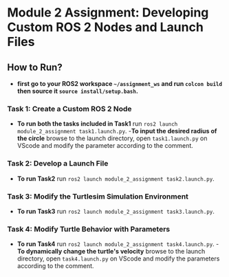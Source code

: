 # Module 2 Assignment: Developing Custom ROS 2 Nodes and Launch Files

## How to Run?

- **first go to your ROS2 workspace `~/assignment_ws` and run `colcon build` then source it `source install/setup.bash`.**

### Task 1: Create a Custom ROS 2 Node

- **To run both the tasks included in Task1** run `ros2 launch module_2_assignment task1.launch.py`.
  -**To input the desired radius of the circle** browse to the launch directory, open `task1.launch.py` on VScode and modify the parameter according to the comment.

### Task 2: Develop a Launch File

- **To run Task2** run `ros2 launch module_2_assignment task2.launch.py`.



### Task 3: Modify the Turtlesim Simulation Environment

- **To run Task3** run `ros2 launch module_2_assignment task3.launch.py`.

### Task 4: Modify Turtle Behavior with Parameters

- **To run Task4** run `ros2 launch module_2_assignment task4.launch.py`.
  -**To dynamically change the turtle's velocity** browse to the launch directory, open `task4.launch.py` on VScode and modify the parameters according to the comment.

